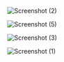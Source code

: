 ![Screenshot (2)](https://github.com/abhishek0900/WT-PROJECTS/assets/136839237/8b5f4387-5094-4bd6-933a-1c0fad634969)





![Screenshot (5)](https://github.com/abhishek0900/WT-PROJECTS/assets/136839237/fd75a81a-8a5a-4cab-b863-0a78e062fd48)





![Screenshot (3)](https://github.com/abhishek0900/WT-PROJECTS/assets/136839237/ae6f1bc6-4560-4e3e-810c-ffb879f0b268)




![Screenshot (1)](https://github.com/abhishek0900/WT-PROJECTS/assets/136839237/4e0a52cd-4590-4b55-a67d-944c22530fd6)
